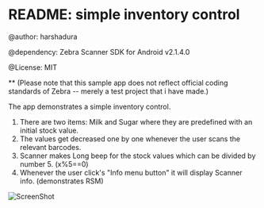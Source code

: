 README: simple inventory control 
===============================

@author: harshadura

@dependency: Zebra Scanner SDK for Android v2.1.4.0

@License: MIT 

** (Please note that this sample app does not reflect official coding standards of Zebra -- merely a test project that i have made.)

The app demonstrates a simple inventory control.
1) There are two items: Milk and Sugar where they are predefined with an initial stock value. 
2) The values get decreased one by one whenever the user scans the relevant barcodes.
3) Scanner makes Long beep for the stock values which can be divided by number 5.   (x%5==0)
4) Whenever the user click's "Info menu button" it will display Scanner info. (demonstrates RSM)



![ScreenShot](https://raw.github.com/harshadura/zebra-scanner-simpleinventory/master/extras/device-2017-10-31-180000.png)
